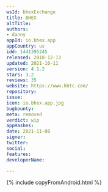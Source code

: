 ```yaml
---
wsId: bhexExchange
title: BHEX
altTitle: 
authors:
- danny
appId: io.bhex.app
appCountry: us
idd: 1441395245
released: 2018-12-13
updated: 2021-10-11
version: 4.1.2
stars: 3.2
reviews: 35
website: https://www.hbtc.com/
repository: 
issue: 
icon: io.bhex.app.jpg
bugbounty: 
meta: removed
verdict: wip
appHashes: 
date: 2021-11-08
signer: 
twitter: 
social: 
features: 
developerName: 

---
```


{% include copyFromAndroid.html %}
